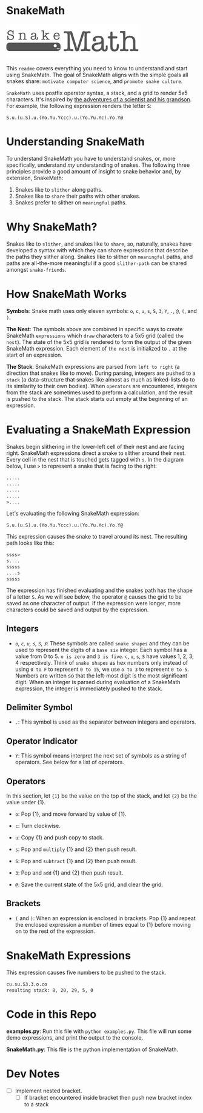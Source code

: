 # SnakeMath

![](./logo.png)

This `readme` covers everything you need to know to understand and start using SnakeMath. The goal of SnakeMath aligns with the simple goals all snakes share: `motivate computer science`, and `promote snake culture`.

`SnakeMath` uses postfix operator syntax, a stack, and a grid to render 5x5 characters. It's inspired by [the adventures of a scientist and his grandson](https://rickandmorty.fandom.com/wiki/Rattlestar_Ricklactica). For example, the following expression renders the letter `S`:

    S.u.(u.S).u.(Yo.Yu.Yccc).u.(Yo.Yu.Yc).Yo.Y@

# Understanding SnakeMath

To understand SnakeMath you have to understand snakes, or, more specifically, understand *my* understanding of snakes. The following three principles provide a good amount of insight to snake behavior and, by extension, SnakeMath:

1. Snakes like to `slither` along paths.
2. Snakes like to `share` their paths with other snakes.
3. Snakes prefer to slither on `meaningful` paths.

# Why SnakeMath?

Snakes like to `slither`, and snakes like to `share`, so, naturally, snakes have developed a syntax with which they can share expressions that describe the paths they slither along. Snakes like to slither on `meaningful` paths, and paths are all-the-more meaningful if a good `slither-path` can be shared amongst `snake-friends`.

# How SnakeMath Works

**Symbols**: Snake math uses only eleven symbols: `o`, `c`, `u`, `s`, `S`, `3`, `Y`, `.`, `@`, `(`, and `)`.

**The Nest**: The symbols above are combined in specific ways to create SnakeMath `expressions` which `draw` characters to a 5x5 grid (called `the nest`). The state of the 5x5 grid is rendered to form the output of the given SnakeMath expression. Each element of `the nest` is initialized to `.` at the start of an expression.

**The Stack**: SnakeMath expressions are parsed from `left to right` (a direction that snakes like to move). During parsing, integers are pushed to a `stack` (a data-structure that snakes like almost as much as linked-lists do to its similarity to their own bodies). When `operators` are encountered, integers from the stack are sometimes used to preform a calculation, and the result is pushed to the stack. The stack starts out empty at the beginning of an expression.

# Evaluating a SnakeMath Expression

Snakes begin slithering in the lower-left cell of their nest and are facing right. SnakeMath expressions direct a snake to slither around their nest. Every cell in the nest that is touched gets tagged with `s`. In the diagram below, I use `>` to represent a snake that is facing to the right:

    .....
    .....
    .....
    .....
    >....

Let's evaluating the following SnakeMath expression:

    S.u.(u.S).u.(Yo.Yu.Yccc).u.(Yo.Yu.Yc).Yo.Y@

This expression causes the snake to travel around its nest. The resulting path looks like this:

    ssss>
    s....
    sssss
    ....s
    sssss

The expression has finished evaluating and the snakes path has the shape of a letter `S`. As we will see below, the operator `@` causes the grid to be saved as one character of output. If the expression were longer, more characters could be saved and output by the expression.

## Integers

- *`o`, `c`, `u`, `s`, `S`, `3`*: These symbols are called `snake shapes` and they can be used to represent the digits of a `base six` integer. Each symbol has a value from 0 to 5. `o is zero` and `3 is five`. `c`, `u`, `s`, `S` have values 1, 2, 3, 4 respectively. Think of `snake shapes` as hex numbers only instead of using `0 to F` to represent `0 to 15`, we use `o to 3` to represent `0 to 5`. Numbers are written so that the left-most digit is the most significant digit. When an integer is parsed during evaluation of a SnakeMath expression, the integer is immediately pushed to the stack.

## Delimiter Symbol

- `.`: This symbol is used as the separator between integers and operators.

## Operator Indicator

- `Y`: This symbol means interpret the next set of symbols as a string of operators. See below for a list of operators.

## Operators

In this section, let `{1}` be the value on the top of the stack, and let `{2}` be the value under {1}.

- `o`: Pop {1}, and move forward by value of {1}.

- `c`: Turn clockwise.

- `u`: Copy {1} and push copy to stack.

- `s`: Pop and `multiply` {1} and {2} then push result.

- `S`: Pop and `subtract` {1} and {2} then push result.

- `3`: Pop and `add` {1} and {2} then push result.

- `@`: Save the current state of the 5x5 grid, and clear the grid.

## Brackets

- `(` and `)`: When an expression is enclosed in brackets. Pop {1} and repeat the enclosed expression a number of times equal to {1} before moving on to the rest of the expression.

# SnakeMath Expressions

This expression causes five numbers to be pushed to the stack.

    cu.su.S3.3.o.co
    resulting stack: 8, 20, 29, 5, 0

# Code in this Repo

**examples.py**: Run this file with `python examples.py`. This file will run some demo expressions, and print the output to the console.

**SnakeMath.py**: This file is the python implementation of SnakeMath.

# Dev Notes

- [ ] Implement nested bracket.
    - [ ] If bracket encountered inside bracket then push new bracket index to a stack
